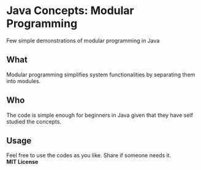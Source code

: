 # Java Concepts: Modular Programming
Few simple demonstrations of modular programming in Java
## What
Modular programming simplifies system functionalities by separating them into modules. 
## Who
The code is simple enough for beginners in Java given that they have self studied the concepts. 
## Usage
Feel free to use the codes as you like. Share if someone needs it.  
**MIT License**

